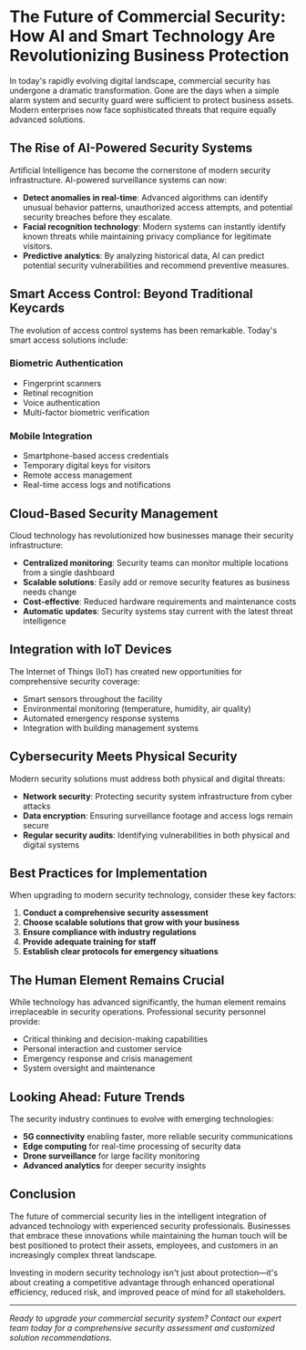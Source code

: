 # The Future of Commercial Security: How AI and Smart Technology Are Revolutionizing Business Protection

In today's rapidly evolving digital landscape, commercial security has undergone a dramatic transformation. Gone are the days when a simple alarm system and security guard were sufficient to protect business assets. Modern enterprises now face sophisticated threats that require equally advanced solutions.

## The Rise of AI-Powered Security Systems

Artificial Intelligence has become the cornerstone of modern security infrastructure. AI-powered surveillance systems can now:

- **Detect anomalies in real-time**: Advanced algorithms can identify unusual behavior patterns, unauthorized access attempts, and potential security breaches before they escalate.
- **Facial recognition technology**: Modern systems can instantly identify known threats while maintaining privacy compliance for legitimate visitors.
- **Predictive analytics**: By analyzing historical data, AI can predict potential security vulnerabilities and recommend preventive measures.

## Smart Access Control: Beyond Traditional Keycards

The evolution of access control systems has been remarkable. Today's smart access solutions include:

### Biometric Authentication
- Fingerprint scanners
- Retinal recognition
- Voice authentication
- Multi-factor biometric verification

### Mobile Integration
- Smartphone-based access credentials
- Temporary digital keys for visitors
- Remote access management
- Real-time access logs and notifications

## Cloud-Based Security Management

Cloud technology has revolutionized how businesses manage their security infrastructure:

- **Centralized monitoring**: Security teams can monitor multiple locations from a single dashboard
- **Scalable solutions**: Easily add or remove security features as business needs change
- **Cost-effective**: Reduced hardware requirements and maintenance costs
- **Automatic updates**: Security systems stay current with the latest threat intelligence

## Integration with IoT Devices

The Internet of Things (IoT) has created new opportunities for comprehensive security coverage:

- Smart sensors throughout the facility
- Environmental monitoring (temperature, humidity, air quality)
- Automated emergency response systems
- Integration with building management systems

## Cybersecurity Meets Physical Security

Modern security solutions must address both physical and digital threats:

- **Network security**: Protecting security system infrastructure from cyber attacks
- **Data encryption**: Ensuring surveillance footage and access logs remain secure
- **Regular security audits**: Identifying vulnerabilities in both physical and digital systems

## Best Practices for Implementation

When upgrading to modern security technology, consider these key factors:

1. **Conduct a comprehensive security assessment**
2. **Choose scalable solutions that grow with your business**
3. **Ensure compliance with industry regulations**
4. **Provide adequate training for staff**
5. **Establish clear protocols for emergency situations**

## The Human Element Remains Crucial

While technology has advanced significantly, the human element remains irreplaceable in security operations. Professional security personnel provide:

- Critical thinking and decision-making capabilities
- Personal interaction and customer service
- Emergency response and crisis management
- System oversight and maintenance

## Looking Ahead: Future Trends

The security industry continues to evolve with emerging technologies:

- **5G connectivity** enabling faster, more reliable security communications
- **Edge computing** for real-time processing of security data
- **Drone surveillance** for large facility monitoring
- **Advanced analytics** for deeper security insights

## Conclusion

The future of commercial security lies in the intelligent integration of advanced technology with experienced security professionals. Businesses that embrace these innovations while maintaining the human touch will be best positioned to protect their assets, employees, and customers in an increasingly complex threat landscape.

Investing in modern security technology isn't just about protection—it's about creating a competitive advantage through enhanced operational efficiency, reduced risk, and improved peace of mind for all stakeholders.

---

*Ready to upgrade your commercial security system? Contact our expert team today for a comprehensive security assessment and customized solution recommendations.*
